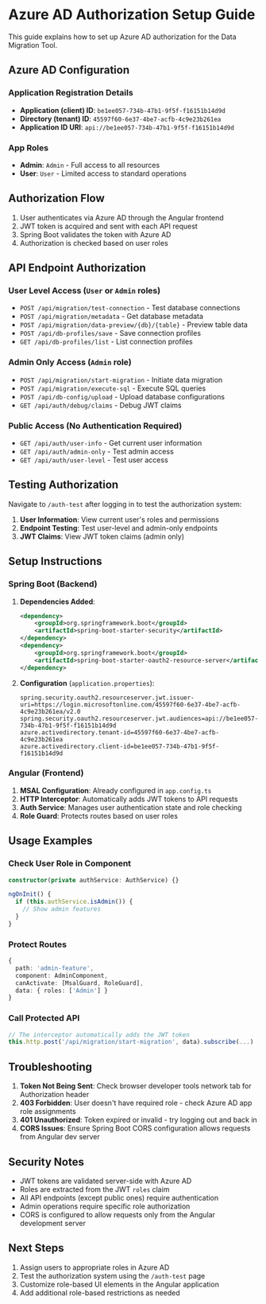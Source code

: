 # Azure AD Authorization Setup Guide

This guide explains how to set up Azure AD authorization for the Data Migration Tool.

## Azure AD Configuration

### Application Registration Details
- **Application (client) ID**: `be1ee057-734b-47b1-9f5f-f16151b14d9d`
- **Directory (tenant) ID**: `45597f60-6e37-4be7-acfb-4c9e23b261ea`
- **Application ID URI**: `api://be1ee057-734b-47b1-9f5f-f16151b14d9d`

### App Roles
- **Admin**: `Admin` - Full access to all resources
- **User**: `User` - Limited access to standard operations

## Authorization Flow

1. User authenticates via Azure AD through the Angular frontend
2. JWT token is acquired and sent with each API request
3. Spring Boot validates the token with Azure AD
4. Authorization is checked based on user roles

## API Endpoint Authorization

### User Level Access (`User` or `Admin` roles)
- `POST /api/migration/test-connection` - Test database connections
- `POST /api/migration/metadata` - Get database metadata
- `POST /api/migration/data-preview/{db}/{table}` - Preview table data
- `POST /api/db-profiles/save` - Save connection profiles
- `GET /api/db-profiles/list` - List connection profiles

### Admin Only Access (`Admin` role)
- `POST /api/migration/start-migration` - Initiate data migration
- `POST /api/migration/execute-sql` - Execute SQL queries
- `POST /api/db-config/upload` - Upload database configurations
- `GET /api/auth/debug/claims` - Debug JWT claims

### Public Access (No Authentication Required)
- `GET /api/auth/user-info` - Get current user information
- `GET /api/auth/admin-only` - Test admin access
- `GET /api/auth/user-level` - Test user access

## Testing Authorization

Navigate to `/auth-test` after logging in to test the authorization system:

1. **User Information**: View current user's roles and permissions
2. **Endpoint Testing**: Test user-level and admin-only endpoints
3. **JWT Claims**: View JWT token claims (admin only)

## Setup Instructions

### Spring Boot (Backend)

1. **Dependencies Added**:
   ```xml
   <dependency>
       <groupId>org.springframework.boot</groupId>
       <artifactId>spring-boot-starter-security</artifactId>
   </dependency>
   <dependency>
       <groupId>org.springframework.boot</groupId>
       <artifactId>spring-boot-starter-oauth2-resource-server</artifactId>
   </dependency>
   ```

2. **Configuration** (`application.properties`):
   ```properties
   spring.security.oauth2.resourceserver.jwt.issuer-uri=https://login.microsoftonline.com/45597f60-6e37-4be7-acfb-4c9e23b261ea/v2.0
   spring.security.oauth2.resourceserver.jwt.audiences=api://be1ee057-734b-47b1-9f5f-f16151b14d9d
   azure.activedirectory.tenant-id=45597f60-6e37-4be7-acfb-4c9e23b261ea
   azure.activedirectory.client-id=be1ee057-734b-47b1-9f5f-f16151b14d9d
   ```

### Angular (Frontend)

1. **MSAL Configuration**: Already configured in `app.config.ts`
2. **HTTP Interceptor**: Automatically adds JWT tokens to API requests
3. **Auth Service**: Manages user authentication state and role checking
4. **Role Guard**: Protects routes based on user roles

## Usage Examples

### Check User Role in Component
```typescript
constructor(private authService: AuthService) {}

ngOnInit() {
  if (this.authService.isAdmin()) {
    // Show admin features
  }
}
```

### Protect Routes
```typescript
{
  path: 'admin-feature',
  component: AdminComponent,
  canActivate: [MsalGuard, RoleGuard],
  data: { roles: ['Admin'] }
}
```

### Call Protected API
```typescript
// The interceptor automatically adds the JWT token
this.http.post('/api/migration/start-migration', data).subscribe(...)
```

## Troubleshooting

1. **Token Not Being Sent**: Check browser developer tools network tab for Authorization header
2. **403 Forbidden**: User doesn't have required role - check Azure AD app role assignments
3. **401 Unauthorized**: Token expired or invalid - try logging out and back in
4. **CORS Issues**: Ensure Spring Boot CORS configuration allows requests from Angular dev server

## Security Notes

- JWT tokens are validated server-side with Azure AD
- Roles are extracted from the JWT `roles` claim
- All API endpoints (except public ones) require authentication
- Admin operations require specific role authorization
- CORS is configured to allow requests only from the Angular development server

## Next Steps

1. Assign users to appropriate roles in Azure AD
2. Test the authorization system using the `/auth-test` page
3. Customize role-based UI elements in the Angular application
4. Add additional role-based restrictions as needed
